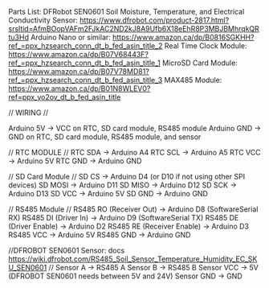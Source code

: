 Parts List:
DFRobot SEN0601 Soil Moisture, Temperature, and Electrical Conductivity Sensor: https://www.dfrobot.com/product-2817.html?srsltid=AfmBOopVAFm2FJkAC2ND2kJ8A9Ufb6X18eEhR8P3MBJBMhrqkQRtu3Hd
Arduino Nano or similar: https://www.amazon.ca/dp/B0816SGKHH?ref_=ppx_hzsearch_conn_dt_b_fed_asin_title_2
Real Time Clock Module: https://www.amazon.ca/dp/B07V68443F?ref_=ppx_hzsearch_conn_dt_b_fed_asin_title_1
MicroSD Card Module: https://www.amazon.ca/dp/B07V78MD81?ref_=ppx_hzsearch_conn_dt_b_fed_asin_title_3
MAX485 Module: https://www.amazon.ca/dp/B01N8WLEV0?ref=ppx_yo2ov_dt_b_fed_asin_title


// WIRING //

Arduino 5V   →  VCC on RTC, SD card module, RS485 module
Arduino GND  →  GND on RTC, SD card module, RS485 module, and sensor

// RTC MODULE //
RTC SDA  →  Arduino A4
RTC SCL  →  Arduino A5
RTC VCC  →  Arduino 5V
RTC GND  →  Arduino GND

// SD Card Module //
SD CS     →  Arduino D4 (or D10 if not using other SPI devices)
SD MOSI   →  Arduino D11
SD MISO   →  Arduino D12
SD SCK    →  Arduino D13
SD VCC    →  Arduino 5V
SD GND    →  Arduino GND

// RS485 Module //
RS485 RO  (Receiver Out)    →  Arduino D8 (SoftwareSerial RX)
RS485 DI  (Driver In)       →  Arduino D9 (SoftwareSerial TX)
RS485 DE  (Driver Enable)   →  Arduino D2
RS485 RE  (Receiver Enable) →  Arduino D3
RS485 VCC                   →  Arduino 5V
RS485 GND                   →  Arduino GND

//DFROBOT SEN0601 Sensor: docs https://wiki.dfrobot.com/RS485_Soil_Sensor_Temperature_Humidity_EC_SKU_SEN0601 //
Sensor A  →  RS485 A
Sensor B  →  RS485 B
Sensor VCC  →  5V (DFROBOT SEN0601 needs between 5V and 24V)
Sensor GND  →  GND
